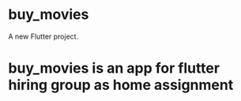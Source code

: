 # buy_movies

A new Flutter project.

# buy_movies is an app for flutter hiring group as home assignment
